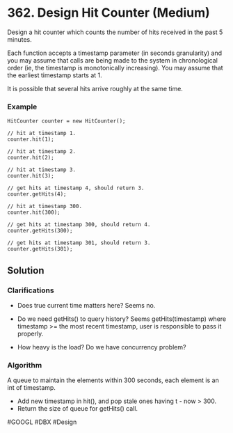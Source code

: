 # 362. Design Hit Counter (Medium)

Design a hit counter which counts the number of hits received in the past 5 minutes.

Each function accepts a timestamp parameter (in seconds granularity) and you may assume that calls are being made to the system in chronological order (ie, the timestamp is monotonically increasing). You may assume that the earliest timestamp starts at 1.

It is possible that several hits arrive roughly at the same time.

### Example
```
HitCounter counter = new HitCounter();

// hit at timestamp 1.
counter.hit(1);

// hit at timestamp 2.
counter.hit(2);

// hit at timestamp 3.
counter.hit(3);

// get hits at timestamp 4, should return 3.
counter.getHits(4);

// hit at timestamp 300.
counter.hit(300);

// get hits at timestamp 300, should return 4.
counter.getHits(300);

// get hits at timestamp 301, should return 3.
counter.getHits(301); 
```

## Solution
### Clarifications
- Does true current time matters here? Seems no.

- Do we need getHits() to query history? Seems getHits(timestamp) where timestamp >= the most recent timestamp, user is responsible to pass it properly.

- How heavy is the load? Do we have concurrency problem?

### Algorithm
A queue to maintain the elements within 300 seconds, each element is an int of timestamp.
- Add new timestamp in hit(), and pop stale ones having t - now > 300.
- Return the size of queue for getHits() call.

#GOOGL #DBX
#Design
